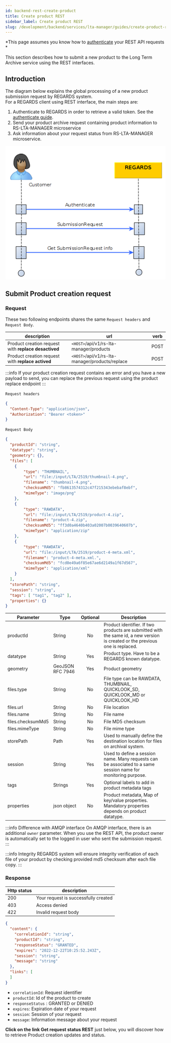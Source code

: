 ```yaml
---
id: backend-rest-create-product
title: Create product REST
sidebar_label: Create product REST
slug: /development/backend/services/lta-manager/guides/create-product-rest
---
```


*This page assumes you know how to [authenticate](/docs/development/backend/services/authentication/api-guides/retrieve-token-rest/) your REST API requests *

This section describes how to submit a new product to the Long Term Archive service using the REST interfaces.

## Introduction

The diagram below explains the global processing of a new product submission request by REGARDS system.  
For a REGARDS client using REST interface, the main steps are:
1. Authenticate to REGARDS in order to retrieve a valid token. See the [authenticate guide](/docs/development/backend/services/authentication/api-guides/retrieve-token-rest/).
1. Send your product archive request containing product information to RS-LTA-MANAGER microservice
1. Ask information about your request status from RS-LTA-MANAGER microservice.

![sequence](./archive-request-nominal-rest.png)

## Submit Product creation request

### Request 

These two following endpoints shares the same `Request headers` and `Request Body`.

| description | url | verb |
| ----------- | --- | ---- |
| Product creation request with **replace desactived** | `<HOST>`/api/v1/rs-lta-manager/products | POST |
| Product creation request with **replace actived** | `<HOST>`/api/v1/rs-lta-manager/products/replace | POST |

:::info
If your product creation request contains an error and you have a new payload to send, you can replace the previous request using the product replace endpoint
:::

`Request headers`
```json
{
  "Content-Type": "application/json",
  "Authorization": "Bearer <token>"
}
```

`Request Body`

```json
{
  "productId": "string",
  "datatype": "string",
  "geometry": {},
  "files": [
    {
        "type": "THUMBNAIL",
        "url": "file:/input/LTA/2519/thumbnail-4.png",
        "filename": "thumbnail-4.png",
        "checksumMd5": "fb8613574312c47f215343ebebaf8ebf",
        "mimeType": "image/png"
    },
    {
        "type": "RAWDATA",
        "url": "file:/input/LTA/2519/product-4.zip",
        "filename": "product-4.zip",
        "checksumMd5": "ff3d0a4640b403a02007b0039640607b",
        "mimeType": "application/zip"
    },
    {
        "type": "RAWDATA",
        "url": "file:/input/LTA/2519/product-4-meta.xml",
        "filename": "product-4-meta.xml.",
        "checksumMd5": "fcd0e49a6f85e67ae6d2149a1f67d567",
        "mimeType": "application/xml"
    }
  ],
  "storePath": "string",
  "session": "string",
  "tags": [ "tag1", "tag2" ],
  "properties": {}
}
```
| Parameter | Type | Optional | Description |
| --------- | ---- | :--------: | ----------- |
| productId | String | No | Product identifier. If two products are submitted with the same id, a new version is created or the previous one is replaced. |
| datatype | String | Yes | Product type. Have to be a REGARDS known datatype. |
| geometry | GeoJSON RFC 7946 | Yes | Product geometry |
| files.type | String | No | File type can be RAWDATA, THUMBNAIL, QUICKLOOK_SD, QUICKLOOK_MD or QUICKLOOK_HD |
| files.url | String | No | File location |
| files.name | String | No | File name|
| files.checksumMd5 | String | No | File MD5 checksum |
| files.mimeType | String | No | File mime type |
| storePath | Path | Yes | Used to manually define the destination location for files on archival system. |
| session | String | Yes | Used to define a session name. Many requests can be associated to a same session name for monitoring purpose. |
| tags | Strings | Yes | Optional labels to add in product metadata tags |
| properties | json object | No | Product metadata, Map of key/value properties. Mandatory properties depends on product datatype. |

:::info Difference with AMQP interface
On AMQP interface, there is an additional `owner` parameter. When you use the REST API, the product owner is automatically set to the logged in user who sent the submission request.
:::

:::info Integrity
REGARDS system will ensure integrity verification of each file of your product by checking provided md5 checksum after each file copy.
:::

### Response

| Http status | description |
| ----------- | ------------ |
| 200         | Your request is successfully created |
| 403         | Access denied |
| 422         | Invalid request body |

```json
{
  "content": {
    "correlationId": "string",
    "productId": "string",
    "responseStatus": "GRANTED",
    "expires": "2022-12-22T10:25:52.243Z",
    "session": "string",
    "message": "string"
  },
  "links": [
  ]
}
```
 - `correlationId`: Request identifier
 - `productId`: Id of the product to create
 - `responseStatus` : GRANTED or DENIED
 - `expires`: Expiration date of your request
 - `session`: Session of your request
 - `message`: Information message about your request

**Click on the link Get request status REST** just below, you will discover how to retrieve Product creation updates and status.
